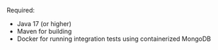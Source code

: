 Required:

- Java 17 (or higher)
- Maven for building
- Docker for running integration tests using containerized MongoDB
